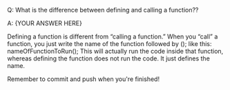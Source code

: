 Q: What is the difference between defining and calling a function??

A: {YOUR ANSWER HERE}

Defining a function is different from “calling a function.” When you “call” a function, you just write the name of the function followed by (); like this: nameOfFunctionToRun(); This will actually run the code inside that function, whereas defining the function does not run the code. It just defines the name.

Remember to commit and push when you're finished!